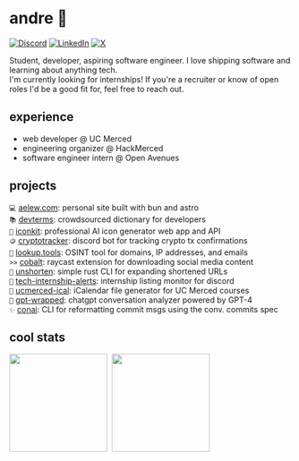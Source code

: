 # andre 🚀
[![Discord](https://img.shields.io/badge/@aelew-5865F2?logo=discord&logoColor=white)](https://discord.com/users/204594797812383744)
[![LinkedIn](https://img.shields.io/badge/@aelew-0A66C2?logo=linkedin&logoColor=white)](https://www.linkedin.com/in/aelew)
[![X](https://img.shields.io/badge/@aelew__-262626?logo=x&logoColor=white)](https://x.com/aelew_)

Student, developer, aspiring software engineer. I love shipping software and learning about anything tech.  
I'm currently looking for internships! If you're a recruiter or know of open roles I'd be a good fit for, feel free to reach out.

## experience
- web developer @ UC Merced
- engineering organizer @ HackMerced
- software engineer intern @ Open Avenues

## projects
`💻` [aelew.com](https://github.com/aelew/com): personal site built with bun and astro  
`📚` [devterms](https://github.com/aelew/devterms): crowdsourced dictionary for developers  
`🎨` [iconkit](https://iconkit.ai): professional AI icon generator web app and API  
`🪙` [cryptotracker](https://github.com/aelew/cryptotracker): discord bot for tracking crypto tx confirmations  
`🔎` [lookup.tools](https://github.com/aelew/lookup.tools): OSINT tool for domains, IP addresses, and emails  
`>>` [cobalt](https://github.com/aelew/raycast-cobalt): raycast extension for downloading social media content  
`🔗` [unshorten](https://github.com/aelew/unshorten): simple rust CLI for expanding shortened URLs  
`🔔` [tech-internship-alerts](https://github.com/aelew/tech-internship-alerts): internship listing monitor for discord  
`📆` [ucmerced-ical](https://github.com/aelew/ucmerced-ical): iCalendar file generator for UC Merced courses  
`🎁` [gpt-wrapped](https://github.com/aelew/gpt-wrapped): chatgpt conversation analyzer powered by GPT-4  
`✨` [conai](https://github.com/aelew/conai): CLI for reformatting commit msgs using the conv. commits spec  

<!---
meh

## technical skills
**languages**: TypeScript, JavaScript, Java, Python, HTML, CSS, Sass, C++, PHP, Rust, SQL  
**frameworks**: Next.js, Remix, Svelte, Tauri, Astro, Flask, Elysia, Express, Hono, Spring Boot, Tailwind CSS  
**libraries**: React, AWS SDK, Drizzle ORM, Prisma, jQuery, Selenium, tRPC, Meilisearch, OW2 ASM  
**databases**: MySQL, Postgres, SQLite, Redis, MongoDB, FaunaDB  
**misc**: Gradle, Maven, Cloudflare, Vercel, Coolify
&nbsp;
--->

## cool stats
<kbd>
  <picture>
    <source
      srcset="https://github-readme-stats.vercel.app/api?username=aelew&custom_title=GitHub%20Statistics&hide_rank=true&show_icons=true&line_height=22&text_bold=false&hide=issues&theme=github_dark&border_color=2F353D"
      media="(prefers-color-scheme: dark)"
    />
    <source
      srcset="https://github-readme-stats.vercel.app/api?username=aelew&custom_title=GitHub%20Statistics&hide_rank=true&show_icons=true&line_height=22&text_bold=false&hide=issues"
      media="(prefers-color-scheme: light), (prefers-color-scheme: no-preference)"
    />
    <img
      src="https://github-readme-stats.vercel.app/api?username=aelew&custom_title=GitHub%20Statistics&hide_rank=true&show_icons=true&line_height=22&text_bold=false&hide=issues"
      height="175"
    />
  </picture>
  <picture>
    <source
      srcset="https://github-readme-stats.vercel.app/api/top-langs/?username=aelew&layout=compact&langs_count=6&size_weight=0.27&count_weight=0.73&theme=github_dark&border_color=2F353D"
      media="(prefers-color-scheme: dark)"
    />
    <source
      srcset="https://github-readme-stats.vercel.app/api/top-langs/?username=aelew&layout=compact&langs_count=6&size_weight=0.27&count_weight=0.73"
      media="(prefers-color-scheme: light), (prefers-color-scheme: no-preference)"
    />
    <img
      src="https://github-readme-stats.vercel.app/api/top-langs/?username=aelew&layout=compact&langs_count=6&size_weight=0.27&count_weight=0.73"
      height="175"
    />
  </picture>
</kbd>

<!-- [![Holopin Board](https://holopin.me/aelew)](https://holopin.io/@aelew) -->
